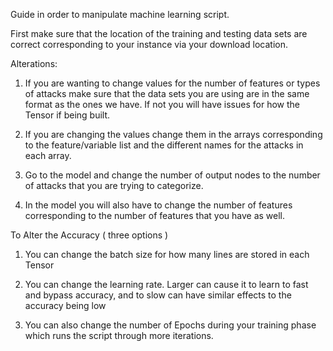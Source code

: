 Guide in order to manipulate machine learning script.

First make sure that the location of the training and testing data sets are correct corresponding to your instance via your download location.

Alterations:

1.  If you are wanting to change values for the number of features or types of attacks make sure that the data sets you are using are in the same format as the ones we have.
    If not you will have issues for how the Tensor if being built.

2. If you are changing the values change them in the arrays corresponding to the feature/variable list and the different names for the attacks in each array.

3. Go to the model and change the number of output nodes to the number of attacks that you are trying to categorize.

4. In the model you will also have to change the number of features corresponding to the number of features that you have as well.

To Alter the Accuracy ( three options )

1. You can change the batch size for how many lines are stored in each Tensor

2. You can change the learning rate. Larger can cause it to learn to fast and bypass accuracy, and to slow can have similar effects to the accuracy being low

3. You can also change the number of Epochs during your training phase which runs the script through more iterations.
